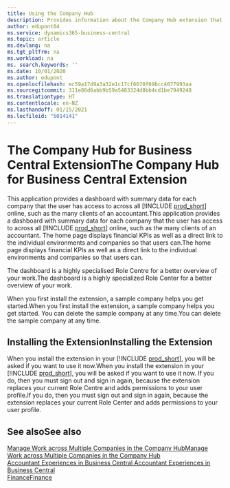 ```yaml
---
title: Using the Company Hub
description: Provides information about the Company Hub extension that you can use to manage work across multiple companies in Business Central.
author: edupont04
ms.service: dynamics365-business-central
ms.topic: article
ms.devlang: na
ms.tgt_pltfrm: na
ms.workload: na
ms. search.keywords: ''
ms.date: 10/01/2020
ms.author: edupont
ms.openlocfilehash: ec59a17d9a3a32e1c17cf6670f69bcc4077993aa
ms.sourcegitcommit: 311e86d6abb9b59a5483324d8bb4cd1be7949248
ms.translationtype: HT
ms.contentlocale: en-NZ
ms.lasthandoff: 01/15/2021
ms.locfileid: "5014141"
---
```

# <a name="the-company-hub-for-business-central-extension"></a><span data-ttu-id="9e3a0-103">The Company Hub for Business Central Extension</span><span class="sxs-lookup"><span data-stu-id="9e3a0-103">The Company Hub for Business Central Extension</span></span>

<span data-ttu-id="9e3a0-104">This application provides a dashboard with summary data for each company that the user has access to across all [!INCLUDE [prod_short](includes/prod_short.md)] online, such as the many clients of an accountant.</span><span class="sxs-lookup"><span data-stu-id="9e3a0-104">This application provides a dashboard with summary data for each company that the user has access to across all [!INCLUDE [prod_short](includes/prod_short.md)] online, such as the many clients of an accountant.</span></span> <span data-ttu-id="9e3a0-105">The home page displays financial KPIs as well as a direct link to the individual environments and companies so that users can.</span><span class="sxs-lookup"><span data-stu-id="9e3a0-105">The home page displays financial KPIs as well as a direct link to the individual environments and companies so that users can.</span></span>

<span data-ttu-id="9e3a0-106">The dashboard is a highly specialised Role Centre for a better overview of your work.</span><span class="sxs-lookup"><span data-stu-id="9e3a0-106">The dashboard is a highly specialized Role Center for a better overview of your work.</span></span>

<span data-ttu-id="9e3a0-107">When you first install the extension, a sample company helps you get started.</span><span class="sxs-lookup"><span data-stu-id="9e3a0-107">When you first install the extension, a sample company helps you get started.</span></span> <span data-ttu-id="9e3a0-108">You can delete the sample company at any time.</span><span class="sxs-lookup"><span data-stu-id="9e3a0-108">You can delete the sample company at any time.</span></span>

## <a name="installing-the-extension"></a><span data-ttu-id="9e3a0-109">Installing the Extension</span><span class="sxs-lookup"><span data-stu-id="9e3a0-109">Installing the Extension</span></span>

<span data-ttu-id="9e3a0-110">When you install the extension in your [!INCLUDE [prod_short](includes/prod_short.md)], you will be asked if you want to use it now.</span><span class="sxs-lookup"><span data-stu-id="9e3a0-110">When you install the extension in your [!INCLUDE [prod_short](includes/prod_short.md)], you will be asked if you want to use it now.</span></span> <span data-ttu-id="9e3a0-111">If you do, then you must sign out and sign in again, because the extension replaces your current Role Centre and adds permissions to your user profile.</span><span class="sxs-lookup"><span data-stu-id="9e3a0-111">If you do, then you must sign out and sign in again, because the extension replaces your current Role Center and adds permissions to your user profile.</span></span>

## <a name="see-also"></a><span data-ttu-id="9e3a0-112">See also</span><span class="sxs-lookup"><span data-stu-id="9e3a0-112">See also</span></span>

[<span data-ttu-id="9e3a0-113">Manage Work across Multiple Companies in the Company Hub</span><span class="sxs-lookup"><span data-stu-id="9e3a0-113">Manage Work across Multiple Companies in the Company Hub</span></span>](company-hub.md)  
[<span data-ttu-id="9e3a0-114">Accountant Experiences in Business Central </span><span class="sxs-lookup"><span data-stu-id="9e3a0-114">Accountant Experiences in Business Central </span></span>](finance-accounting.md)  
[<span data-ttu-id="9e3a0-115">Finance</span><span class="sxs-lookup"><span data-stu-id="9e3a0-115">Finance</span></span>](finance.md)  
